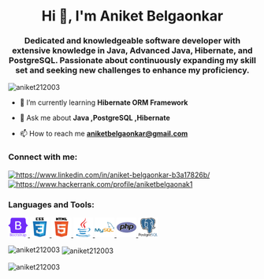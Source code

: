 <h1 align="center">Hi 👋, I'm Aniket Belgaonkar</h1>
<h3 align="center">Dedicated and knowledgeable software developer with extensive knowledge in Java, Advanced Java, Hibernate, and PostgreSQL. Passionate about continuously expanding my skill set and seeking new challenges to enhance my proficiency.</h3>


<p align="left"> <img src="https://komarev.com/ghpvc/?username=aniket212003&label=Profile%20views&color=0e75b6&style=flat" alt="aniket212003" /> </p>

- 🌱 I’m currently learning **Hibernate ORM Framework**

- 💬 Ask me about **Java ,PostgreSQL ,Hibernate**

- 📫 How to reach me **aniketbelgaonkar@gmail.com**

<h3 align="left">Connect with me:</h3>
<p align="left">
<a href="https://linkedin.com/in/https://www.linkedin.com/in/aniket-belgaonkar-b3a17826b/" target="blank"><img align="center" src="https://raw.githubusercontent.com/rahuldkjain/github-profile-readme-generator/master/src/images/icons/Social/linked-in-alt.svg" alt="https://www.linkedin.com/in/aniket-belgaonkar-b3a17826b/" height="30" width="40" /></a>
<a href="https://www.hackerrank.com/https://www.hackerrank.com/profile/aniketbelgaonak1" target="blank"><img align="center" src="https://raw.githubusercontent.com/rahuldkjain/github-profile-readme-generator/master/src/images/icons/Social/hackerrank.svg" alt="https://www.hackerrank.com/profile/aniketbelgaonak1" height="30" width="40" /></a>
</p>

<h3 align="left">Languages and Tools:</h3>
<p align="left"> <a href="https://getbootstrap.com" target="_blank" rel="noreferrer"> <img src="https://raw.githubusercontent.com/devicons/devicon/master/icons/bootstrap/bootstrap-plain-wordmark.svg" alt="bootstrap" width="40" height="40"/> </a> <a href="https://www.w3schools.com/css/" target="_blank" rel="noreferrer"> <img src="https://raw.githubusercontent.com/devicons/devicon/master/icons/css3/css3-original-wordmark.svg" alt="css3" width="40" height="40"/> </a> <a href="https://www.w3.org/html/" target="_blank" rel="noreferrer"> <img src="https://raw.githubusercontent.com/devicons/devicon/master/icons/html5/html5-original-wordmark.svg" alt="html5" width="40" height="40"/> </a> <a href="https://www.java.com" target="_blank" rel="noreferrer"> <img src="https://raw.githubusercontent.com/devicons/devicon/master/icons/java/java-original.svg" alt="java" width="40" height="40"/> </a> <a href="https://www.mysql.com/" target="_blank" rel="noreferrer"> <img src="https://raw.githubusercontent.com/devicons/devicon/master/icons/mysql/mysql-original-wordmark.svg" alt="mysql" width="40" height="40"/> </a> <a href="https://www.php.net" target="_blank" rel="noreferrer"> <img src="https://raw.githubusercontent.com/devicons/devicon/master/icons/php/php-original.svg" alt="php" width="40" height="40"/> </a> <a href="https://www.postgresql.org" target="_blank" rel="noreferrer"> <img src="https://raw.githubusercontent.com/devicons/devicon/master/icons/postgresql/postgresql-original-wordmark.svg" alt="postgresql" width="40" height="40"/> </a> </p>

<p><img align="left" src="https://github-readme-stats.vercel.app/api/top-langs?username=aniket212003&show_icons=true&locale=en&layout=compact" alt="aniket212003" /></p>

<p>&nbsp;<img align="center" src="https://github-readme-stats.vercel.app/api?username=aniket212003&show_icons=true&locale=en" alt="aniket212003" /></p>

<p><img align="center" src="https://github-readme-streak-stats.herokuapp.com/?user=aniket212003&" alt="aniket212003" /></p>
